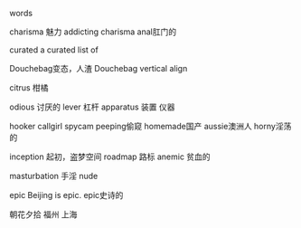 words

charisma 魅力
addicting charisma
anal肛门的


curated 
a curated list of


Douchebag变态，人渣
Douchebag vertical align

citrus 柑橘

odious 讨厌的
lever 杠杆
apparatus 装置 仪器



hooker
callgirl
spycam
peeping偷窥
homemade国产
aussie澳洲人
horny淫荡的

inception 起初，盗梦空间
roadmap 路标
anemic 贫血的

masturbation 手淫
nude


epic
Beijing is epic.
epic史诗的


朝花夕拾
福州
上海